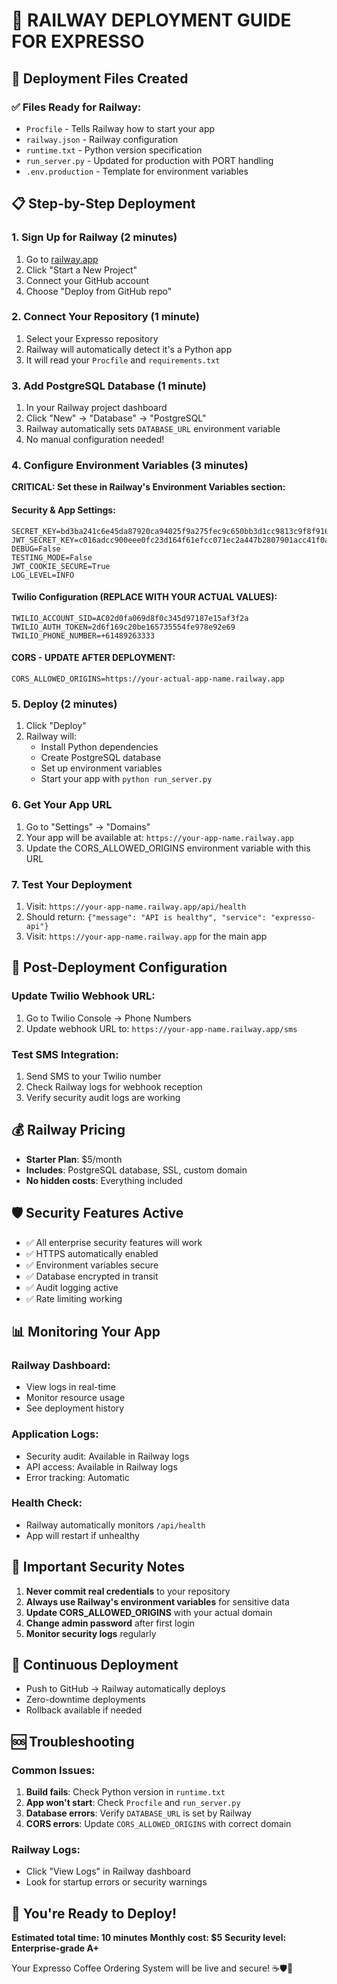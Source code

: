 # 🚀 RAILWAY DEPLOYMENT GUIDE FOR EXPRESSO

## 🎯 **Deployment Files Created**

### ✅ **Files Ready for Railway:**
- `Procfile` - Tells Railway how to start your app
- `railway.json` - Railway configuration
- `runtime.txt` - Python version specification
- `run_server.py` - Updated for production with PORT handling
- `.env.production` - Template for environment variables

## 📋 **Step-by-Step Deployment**

### **1. Sign Up for Railway (2 minutes)**
1. Go to [railway.app](https://railway.app)
2. Click "Start a New Project"
3. Connect your GitHub account
4. Choose "Deploy from GitHub repo"

### **2. Connect Your Repository (1 minute)**
1. Select your Expresso repository
2. Railway will automatically detect it's a Python app
3. It will read your `Procfile` and `requirements.txt`

### **3. Add PostgreSQL Database (1 minute)**
1. In your Railway project dashboard
2. Click "New" → "Database" → "PostgreSQL"
3. Railway automatically sets `DATABASE_URL` environment variable
4. No manual configuration needed!

### **4. Configure Environment Variables (3 minutes)**

**CRITICAL: Set these in Railway's Environment Variables section:**

#### **Security & App Settings:**
```
SECRET_KEY=bd3ba241c6e45da87920ca94025f9a275fec9c650bb3d1cc9813c9f8f9161b7c
JWT_SECRET_KEY=c016adcc900eee0fc23d164f61efcc071ec2a447b2807901acc41f0a0a2d019c
DEBUG=False
TESTING_MODE=False
JWT_COOKIE_SECURE=True
LOG_LEVEL=INFO
```

#### **Twilio Configuration (REPLACE WITH YOUR ACTUAL VALUES):**
```
TWILIO_ACCOUNT_SID=AC02d0fa069d8f0c345d97187e15af3f2a
TWILIO_AUTH_TOKEN=2d6f169c20be165735554fe978e92e69
TWILIO_PHONE_NUMBER=+61489263333
```

#### **CORS - UPDATE AFTER DEPLOYMENT:**
```
CORS_ALLOWED_ORIGINS=https://your-actual-app-name.railway.app
```

### **5. Deploy (2 minutes)**
1. Click "Deploy"
2. Railway will:
   - Install Python dependencies
   - Create PostgreSQL database
   - Set up environment variables
   - Start your app with `python run_server.py`

### **6. Get Your App URL**
1. Go to "Settings" → "Domains"
2. Your app will be available at: `https://your-app-name.railway.app`
3. Update the CORS_ALLOWED_ORIGINS environment variable with this URL

### **7. Test Your Deployment**
1. Visit: `https://your-app-name.railway.app/api/health`
2. Should return: `{"message": "API is healthy", "service": "expresso-api"}`
3. Visit: `https://your-app-name.railway.app` for the main app

## 🔧 **Post-Deployment Configuration**

### **Update Twilio Webhook URL:**
1. Go to Twilio Console → Phone Numbers
2. Update webhook URL to: `https://your-app-name.railway.app/sms`

### **Test SMS Integration:**
1. Send SMS to your Twilio number
2. Check Railway logs for webhook reception
3. Verify security audit logs are working

## 💰 **Railway Pricing**
- **Starter Plan**: $5/month
- **Includes**: PostgreSQL database, SSL, custom domain
- **No hidden costs**: Everything included

## 🛡️ **Security Features Active**
- ✅ All enterprise security features will work
- ✅ HTTPS automatically enabled
- ✅ Environment variables secure
- ✅ Database encrypted in transit
- ✅ Audit logging active
- ✅ Rate limiting working

## 📊 **Monitoring Your App**

### **Railway Dashboard:**
- View logs in real-time
- Monitor resource usage
- See deployment history

### **Application Logs:**
- Security audit: Available in Railway logs
- API access: Available in Railway logs
- Error tracking: Automatic

### **Health Check:**
- Railway automatically monitors `/api/health`
- App will restart if unhealthy

## 🚨 **Important Security Notes**

1. **Never commit real credentials** to your repository
2. **Always use Railway's environment variables** for sensitive data
3. **Update CORS_ALLOWED_ORIGINS** with your actual domain
4. **Change admin password** after first login
5. **Monitor security logs** regularly

## 🔄 **Continuous Deployment**
- Push to GitHub → Railway automatically deploys
- Zero-downtime deployments
- Rollback available if needed

## 🆘 **Troubleshooting**

### **Common Issues:**
1. **Build fails**: Check Python version in `runtime.txt`
2. **App won't start**: Check `Procfile` and `run_server.py`
3. **Database errors**: Verify `DATABASE_URL` is set by Railway
4. **CORS errors**: Update `CORS_ALLOWED_ORIGINS` with correct domain

### **Railway Logs:**
- Click "View Logs" in Railway dashboard
- Look for startup errors or security warnings

## 🎉 **You're Ready to Deploy!**

**Estimated total time: 10 minutes**
**Monthly cost: $5**
**Security level: Enterprise-grade A+**

Your Expresso Coffee Ordering System will be live and secure! ☕🛡️🚀